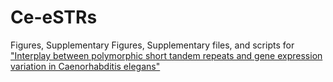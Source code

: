 # Ce-eSTRs

Figures, Supplementary Figures, Supplementary files, and scripts for ["Interplay between polymorphic short tandem repeats and gene expression variation in Caenorhabditis elegans"](https://doi.org/10.1093/molbev/msad067)
